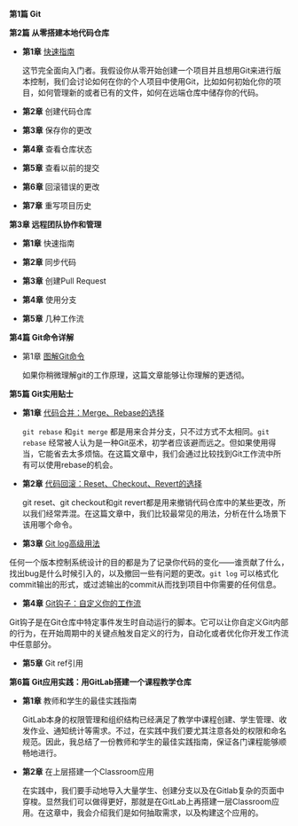 **第1篇 Git**

  
**第2篇 从零搭建本地代码仓库**

 - **第1章** [快速指南](https://github.com/geeeeeeeeek/git-recipes/blob/master/Git%E7%AE%80%E6%98%93%E6%8C%87%E5%8D%97(%E4%B8%8A).md)

	这节完全面向入门者。我假设你从零开始创建一个项目并且想用Git来进行版本控制，我们会讨论如何在你的个人项目中使用Git，比如如何初始化你的项目，如何管理新的或者已有的文件，如何在远端仓库中储存你的代码。

 - **第2章** 创建代码仓库

 - **第3章** 保存你的更改

 - **第4章** 查看仓库状态

 - **第5章** 查看以前的提交

 - **第6章** 回滚错误的更改

 - **第7章** 重写项目历史

**第3章 远程团队协作和管理**

 - **第1章** 快速指南 
 
 - **第2章** 同步代码

 - **第3章** 创建Pull Request

 - **第4章** 使用分支

 - **第5章** 几种工作流
  
**第4篇 Git命令详解**

 - 第1章 [图解Git命令](https://github.com/geeeeeeeeek/git-recipes/blob/master/Git%E5%9B%BE%E8%A7%A3.md)

	如果你稍微理解git的工作原理，这篇文章能够让你理解的更透彻。
  
**第5篇 Git实用贴士**

 - **第1章** [代码合并：Merge、Rebase的选择](https://github.com/geeeeeeeeek/git-recipes/blob/master/%E4%BB%A3%E7%A0%81%E5%90%88%E5%B9%B6:Merge%E8%BF%98%E6%98%AFRebase.md)

	`git rebase` 和`git merge` 都是用来合并分支，只不过方式不太相同。`git rebase` 经常被人认为是一种Git巫术，初学者应该避而远之。但如果使用得当，它能省去太多烦恼。在这篇文章中，我们会通过比较找到Git工作流中所有可以使用rebase的机会。
 
 - **第2章** [代码回滚：Reset、Checkout、Revert的选择](https://github.com/geeeeeeeeek/git-recipes/blob/master/%E5%9B%9E%E6%BB%9A%E5%91%BD%E4%BB%A4Reset%E3%80%81Checkout%E3%80%81Revert%E8%BE%A8%E6%9E%90.md)

	git reset、git checkout和git revert都是用来撤销代码仓库中的某些更改，所以我们经常弄混。在这篇文章中，我们比较最常见的用法，分析在什么场景下该用哪个命令。

 - **第3章** [Git log高级用法](https://github.com/geeeeeeeeek/git-recipes/blob/master/Git_log%E9%AB%98%E7%BA%A7%E7%94%A8%E6%B3%95.md)
 
 任何一个版本控制系统设计的目的都是为了记录你代码的变化——谁贡献了什么，找出bug是什么时候引入的，以及撤回一些有问题的更改。`git log` 可以格式化commit输出的形式，或过滤输出的commit从而找到项目中你需要的任何信息。

 - **第4章** [Git钩子：自定义你的工作流](https://github.com/geeeeeeeeek/git-recipes/blob/master/Git%E9%92%A9%E5%AD%90.md)

 Git钩子是在Git仓库中特定事件发生时自动运行的脚本。它可以让你自定义Git内部的行为，在开始周期中的关键点触发自定义的行为，自动化或者优化你开发工作流中任意部分。
 
 - **第5章** Git ref引用

**第6篇 Git应用实践：用GitLab搭建一个课程教学仓库**

 - **第1章** 教师和学生的最佳实践指南

	GitLab本身的权限管理和组织结构已经满足了教学中课程创建、学生管理、收发作业、通知统计等需求。不过，在实践中我们要尤其注意各处的权限和命名规范。因此，我总结了一份教师和学生的最佳实践指南，保证各门课程能够顺畅地进行。
 - **第2章** 在上层搭建一个Classroom应用

	在实践中，我们要手动地导入大量学生、创建分支以及在Gitlab复杂的页面中穿梭。显然我们可以做得更好，那就是在GitLab上再搭建一层Classroom应用。在这章中，我会介绍我们是如何抽取需求，以及构建这个应用的。
